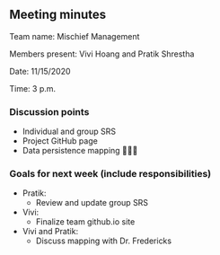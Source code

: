 ## Meeting minutes

Team name: Mischief Management

Members present: Vivi Hoang and Pratik Shrestha

Date: 11/15/2020

Time: 3 p.m.

### Discussion points 

* Individual and group SRS
* Project GitHub page
* Data persistence mapping 🤷🏻‍♀️

### Goals for next week (include responsibilities)

* Pratik:
  * Review and update group SRS
* Vivi:
  * Finalize team github.io site
* Vivi and Pratik: 
  * Discuss mapping with Dr. Fredericks